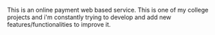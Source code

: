 This is an online payment web based service. This is one of my college projects and i'm constantly trying to develop and add new features/functionalities to improve it. 
